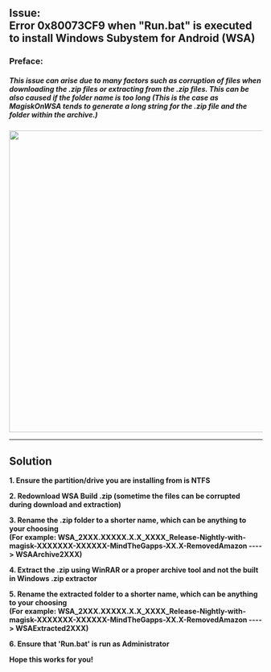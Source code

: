 ## Issue: </br> Error 0x80073CF9 when "Run.bat" is executed to install Windows Subystem for Android (WSA)
### Preface:
##### This issue can arise due to many factors such as corruption of files when downloading the .zip files or extracting from the .zip files. This can be also caused if the folder name is too long (This is the case as MagiskOnWSA tends to generate a long string for the .zip file and the folder within the archive.)

<img src="https://user-images.githubusercontent.com/68516357/219852713-fde4520d-9fa8-4c8b-80e6-ac2adecbeae9.png" style="width: 600px;"/>  

---
## Solution

**1. Ensure the partition/drive you are installing from is NTFS**

**2. Redownload WSA Build .zip (sometime the files can be corrupted during download and extraction)**

**3. Rename the .zip folder to a shorter name, which can be anything to your choosing </br> (For example: WSA_2XXX.XXXXX.X.X_XXXX_Release-Nightly-with-magisk-XXXXXXX-XXXXXX-MindTheGapps-XX.X-RemovedAmazon ----> WSAArchive2XXX)**

**4. Extract the .zip using WinRAR or a proper archive tool and not the built in Windows .zip extractor** 

**5. Rename the extracted folder to a shorter name, which can be anything to your choosing </br> (For example: WSA_2XXX.XXXXX.X.X_XXXX_Release-Nightly-with-magisk-XXXXXXX-XXXXXX-MindTheGapps-XX.X-RemovedAmazon ----> WSAExtracted2XXX)**

**6. Ensure that 'Run.bat' is run as Administrator**

**Hope this works for you!**